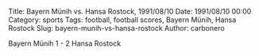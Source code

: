 Title: Bayern Münih vs. Hansa Rostock, 1991/08/10
Date: 1991/08/10 00:00
Category: sports
Tags: football, football scores, Bayern Münih, Hansa Rostock
Slug: bayern-munih-vs-hansa-rostock
Author: carbonero


Bayern Münih 1 - 2 Hansa Rostock
